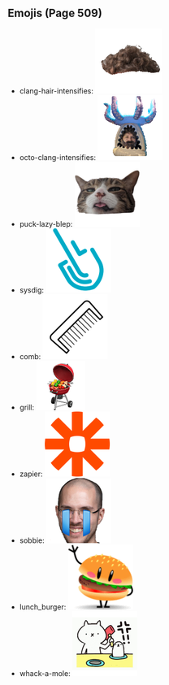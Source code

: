 
## Emojis (Page 509)

* clang-hair-intensifies: ![clang-hair-intensifies](output/clang-hair-intensifies.gif)
* octo-clang-intensifies: ![octo-clang-intensifies](output/octo-clang-intensifies.gif)
* puck-lazy-blep: ![puck-lazy-blep](output/puck-lazy-blep.png)
* sysdig: ![sysdig](output/sysdig.png)
* comb: ![comb](output/comb.png)
* grill: ![grill](output/grill.png)
* zapier: ![zapier](output/zapier.png)
* sobbie: ![sobbie](output/sobbie.png)
* lunch_burger: ![lunch_burger](output/lunch_burger.gif)
* whack-a-mole: ![whack-a-mole](output/whack-a-mole.gif)
